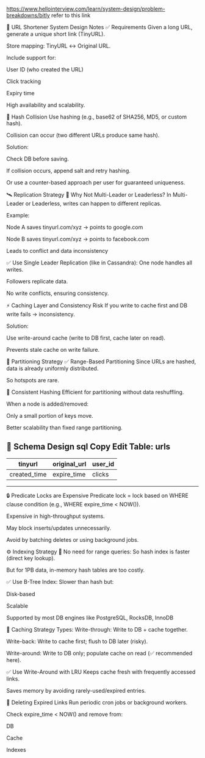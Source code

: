 https://www.hellointerview.com/learn/system-design/problem-breakdowns/bitly 
refer to this link

🔗 URL Shortener System Design Notes
✅ Requirements
Given a long URL, generate a unique short link (TinyURL).

Store mapping: TinyURL ↔ Original URL.

Include support for:

User ID (who created the URL)

Click tracking

Expiry time

High availability and scalability.

🧠 Hash Collision
Use hashing (e.g., base62 of SHA256, MD5, or custom hash).

Collision can occur (two different URLs produce same hash).

Solution:

Check DB before saving.

If collision occurs, append salt and retry hashing.

Or use a counter-based approach per user for guaranteed uniqueness.

🛰️ Replication Strategy
🔸 Why Not Multi-Leader or Leaderless?
In Multi-Leader or Leaderless, writes can happen to different replicas.

Example:

Node A saves tinyurl.com/xyz → points to google.com

Node B saves tinyurl.com/xyz → points to facebook.com

Leads to conflict and data inconsistency

✅ Use Single Leader Replication (like in Cassandra):
One node handles all writes.

Followers replicate data.

No write conflicts, ensuring consistency.

⚡ Caching Layer and Consistency Risk
If you write to cache first and DB write fails → inconsistency.

Solution:

Use write-around cache (write to DB first, cache later on read).

Prevents stale cache on write failure.

🧭 Partitioning Strategy
✅ Range-Based Partitioning
Since URLs are hashed, data is already uniformly distributed.

So hotspots are rare.

🔄 Consistent Hashing
Efficient for partitioning without data reshuffling.

When a node is added/removed:

Only a small portion of keys move.

Better scalability than fixed range partitioning.

🧾 Schema Design
sql
Copy
Edit
Table: urls
------------------------------------------
| tinyurl | original_url | user_id       |
|---------|---------------|---------------|
| created_time | expire_time | clicks     |
------------------------------------------
🔒 Predicate Locks are Expensive
Predicate lock = lock based on WHERE clause condition (e.g., WHERE expire_time < NOW()).

Expensive in high-throughput systems.

May block inserts/updates unnecessarily.

Avoid by batching deletes or using background jobs.

⚙️ Indexing Strategy
🚫 No need for range queries:
So hash index is faster (direct key lookup).

But for 1PB data, in-memory hash tables are too costly.

✅ Use B-Tree Index:
Slower than hash but:

Disk-based

Scalable

Supported by most DB engines like PostgreSQL, RocksDB, InnoDB

🧠 Caching Strategy
Types:
Write-through: Write to DB + cache together.

Write-back: Write to cache first; flush to DB later (risky).

Write-around: Write to DB only; populate cache on read (✅ recommended here).

✅ Use Write-Around with LRU
Keeps cache fresh with frequently accessed links.

Saves memory by avoiding rarely-used/expired entries.

🧹 Deleting Expired Links
Run periodic cron jobs or background workers.

Check expire_time < NOW() and remove from:

DB

Cache

Indexes